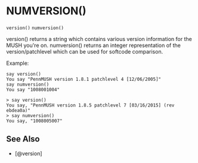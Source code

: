 # NUMVERSION()
`version()`
`numversion()`

  version() returns a string which contains various version information for the MUSH you're on. numversion() returns an integer representation of the version/patchlevel which can be used for softcode comparison.

  Example:
```
say version()
You say "PennMUSH version 1.8.1 patchlevel 4 [12/06/2005]"
say numversion()
You say "1008001004"
```

    > say version()
    You say, "PennMUSH version 1.8.5 patchlevel 7 [03/16/2015] (rev ebdea0a)"
    > say numversion()
    You say, "1008005007"


## See Also
- [@version]

